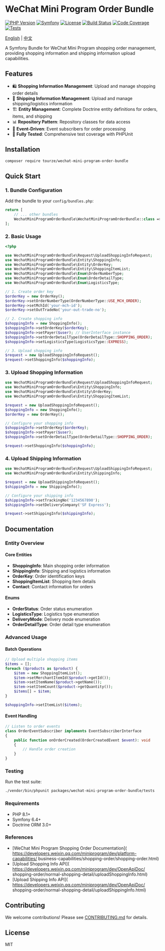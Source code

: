 # WeChat Mini Program Order Bundle

[![PHP Version](https://img.shields.io/badge/php-%5E8.1-blue)](https://php.net)
[![Symfony](https://img.shields.io/badge/symfony-%5E6.4-green)](https://symfony.com)
[![License](https://img.shields.io/badge/license-MIT-blue)](LICENSE)
[![Build Status](https://img.shields.io/badge/build-passing-brightgreen)](../../actions)
[![Code Coverage](https://img.shields.io/badge/coverage-100%25-brightgreen)](tests)
[![Tests](https://img.shields.io/badge/tests-passing-brightgreen)](tests)

[English](README.md) | [中文](README.zh-CN.md)

A Symfony Bundle for WeChat Mini Program shopping order management,
providing shopping information and shipping information upload capabilities.

## Features

- 🛍️ **Shopping Information Management**: Upload and manage shopping order details
- 🚚 **Shipping Information Management**: Upload and manage shipping/logistics information
- 🏗️ **Entity Management**: Complete Doctrine entity definitions for orders, items, and shipping
- 📊 **Repository Pattern**: Repository classes for data access
- 🔄 **Event-Driven**: Event subscribers for order processing
- 🧪 **Fully Tested**: Comprehensive test coverage with PHPUnit

## Installation

```bash
composer require tourze/wechat-mini-program-order-bundle
```

## Quick Start

### 1. Bundle Configuration

Add the bundle to your `config/bundles.php`:

```php
return [
    // ... other bundles
    WechatMiniProgramOrderBundle\WechatMiniProgramOrderBundle::class => ['all' => true],
];
```

### 2. Basic Usage

```php
<?php

use WechatMiniProgramOrderBundle\Request\UploadShoppingInfoRequest;
use WechatMiniProgramOrderBundle\Entity\ShoppingInfo;
use WechatMiniProgramOrderBundle\Entity\OrderKey;
use WechatMiniProgramOrderBundle\Entity\ShoppingItemList;
use WechatMiniProgramOrderBundle\Enum\OrderNumberType;
use WechatMiniProgramOrderBundle\Enum\OrderDetailType;
use WechatMiniProgramOrderBundle\Enum\LogisticsType;

// 1. Create order key
$orderKey = new OrderKey();
$orderKey->setOrderNumberType(OrderNumberType::USE_MCH_ORDER);
$orderKey->setMchId('your-mch-id');
$orderKey->setOutTradeNo('your-out-trade-no');

// 2. Create shopping info
$shoppingInfo = new ShoppingInfo();
$shoppingInfo->setOrderKey($orderKey);
$shoppingInfo->setPayer($user); // UserInterface instance
$shoppingInfo->setOrderDetailType(OrderDetailType::SHOPPING_ORDER);
$shoppingInfo->setLogisticsType(LogisticsType::EXPRESS);

// 3. Upload shopping info
$request = new UploadShoppingInfoRequest();
$request->setShoppingInfo($shoppingInfo);
```

### 3. Upload Shopping Information

```php
use WechatMiniProgramOrderBundle\Request\UploadShoppingInfoRequest;
use WechatMiniProgramOrderBundle\Entity\ShoppingInfo;
use WechatMiniProgramOrderBundle\Entity\OrderKey;
use WechatMiniProgramOrderBundle\Entity\ShoppingItemList;

$request = new UploadShoppingInfoRequest();
$shoppingInfo = new ShoppingInfo();
$orderKey = new OrderKey();

// Configure your shopping info
$shoppingInfo->setOrderKey($orderKey);
$shoppingInfo->setPayer($user);
$shoppingInfo->setOrderDetailType(OrderDetailType::SHOPPING_ORDER);

$request->setShoppingInfo($shoppingInfo);
```

### 4. Upload Shipping Information

```php
use WechatMiniProgramOrderBundle\Request\UploadShippingInfoRequest;
use WechatMiniProgramOrderBundle\Entity\ShippingInfo;

$request = new UploadShippingInfoRequest();
$shippingInfo = new ShippingInfo();

// Configure your shipping info
$shippingInfo->setTrackingNo('1234567890');
$shippingInfo->setDeliveryCompany('SF Express');

$request->setShippingInfo($shippingInfo);
```

## Documentation

### Entity Overview

#### Core Entities

- **ShoppingInfo**: Main shopping order information
- **ShippingInfo**: Shipping and logistics information
- **OrderKey**: Order identification keys
- **ShoppingItemList**: Shopping item details
- **Contact**: Contact information for orders

#### Enums

- **OrderStatus**: Order status enumeration
- **LogisticsType**: Logistics type enumeration
- **DeliveryMode**: Delivery mode enumeration
- **OrderDetailType**: Order detail type enumeration

### Advanced Usage

#### Batch Operations

```php
// Upload multiple shopping items
$items = [];
foreach ($products as $product) {
    $item = new ShoppingItemList();
    $item->setMerchantItemId($product->getId());
    $item->setItemName($product->getName());
    $item->setItemCount($product->getQuantity());
    $items[] = $item;
}

$shoppingInfo->setItemList($items);
```

#### Event Handling

```php
// Listen to order events
class OrderEventSubscriber implements EventSubscriberInterface
{
    public function onOrderCreated(OrderCreatedEvent $event): void
    {
        // Handle order creation
    }
}
```

### Testing

Run the test suite:

```bash
./vendor/bin/phpunit packages/wechat-mini-program-order-bundle/tests
```

### Requirements

- PHP 8.1+
- Symfony 6.4+
- Doctrine ORM 3.0+

### References

- [WeChat Mini Program Shopping Order Documentation](
  https://developers.weixin.qq.com/miniprogram/dev/platform-capabilities/
  business-capabilities/shopping-order/shopping-order.html)
- [Upload Shopping Info API](
  https://developers.weixin.qq.com/miniprogram/dev/OpenApiDoc/
  shopping-order/normal-shopping-detail/uploadShoppingInfo.html)
- [Upload Shipping Info API](
  https://developers.weixin.qq.com/miniprogram/dev/OpenApiDoc/
  shopping-order/normal-shopping-detail/uploadShippingInfo.html)

## Contributing

We welcome contributions! Please see [CONTRIBUTING.md](../../CONTRIBUTING.md) for details.

## License

MIT